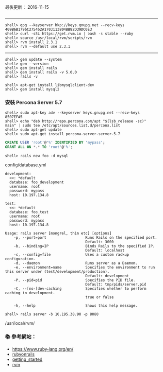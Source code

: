 
最後更新： 2016-11-15

<img src="https://pbs.twimg.com/media/CZGHPChUAAA3jqE.png:thumb" alt="">        

---

```console
shell> gpg --keyserver hkp://keys.gnupg.net --recv-keys 409B6B1796C275462A1703113804BB82D39DC0E3
shell> curl -sSL https://get.rvm.io | bash -s stable --ruby
shell> source /usr/local/rvm/scripts/rvm
shell> rvm install 2.3.1
shell> rvm --default use 2.3.1
```
--- 

```console
shell> gem update --system
shell> gem --version
shell> gem install rails
shell> gem install rails -v 5.0.0
shell> rails -v 
```

```console
shell> apt-get install libmysqlclient-dev
shell> gem install mysql2
```

### 安裝 Percona Server 5.7
```console
shell> sudo apt-key adv --keyserver keys.gnupg.net --recv-keys 8507EFA5
shell> echo "deb http://repo.percona.com/apt "$(lsb_release -sc)" main" | sudo tee /etc/apt/sources.list.d/percona.list
shell> sudo apt-get update
shell> sudo apt-get install percona-server-server-5.7
```

```sql
CREATE USER 'root'@'%' IDENTIFIED BY 'mypass';
GRANT ALL ON *.* TO 'root'@'%';
```

```console
shell> rails new foo -d mysql
```

config/database.yml

```
development:
  <<: *default
  database: foo_development
  username: root
  password: mypass
  host: 10.197.134.8

test:
  <<: *default
  database: foo_test
  username: root
  password: mypass
  host: 10.197.134.8
```

```
Usage: rails server [mongrel, thin etc] [options]
    -p, --port=port                  Runs Rails on the specified port.
                                     Default: 3000
    -b, --binding=IP                 Binds Rails to the specified IP.
                                     Default: localhost
    -c, --config=file                Uses a custom rackup configuration.
    -d, --daemon                     Runs server as a Daemon.
    -e, --environment=name           Specifies the environment to run this server under (test/development/production).
                                     Default: development
    -P, --pid=pid                    Specifies the PID file.
                                     Default: tmp/pids/server.pid
    -C, --[no-]dev-caching           Specifies whether to perform caching in development.
                                     true or false

    -h, --help                       Shows this help message.
```
```console
shell> rails server -b 10.195.38.90 -p 8080
```

/usr/local/rvm/

### :books: 參考網站：
- https://www.ruby-lang.org/en/
- [rubyonrails](http://rubyonrails.org/)
- [getting_started](http://guides.rubyonrails.org/getting_started.html)
- [rvm](https://rvm.io/)